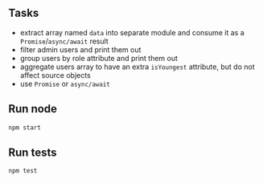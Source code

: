 
## Tasks
- extract array named `data` into separate module and consume it as a `Promise`/`async/await` result
- filter admin users and print them out
- group users by role attribute and print them out
- aggregate users array to have an extra `isYoungest` attribute, but do not affect source objects
- use `Promise` or `async/await`
 
## Run node
```bash
npm start
```

## Run tests
 ```bash
 npm test
 ```
